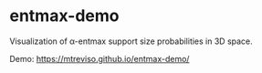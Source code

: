 # entmax-demo
Visualization of α-entmax support size probabilities in 3D space.

Demo: https://mtreviso.github.io/entmax-demo/
